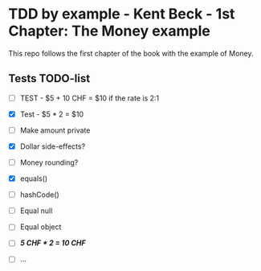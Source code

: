 # TDD by example - Kent Beck - 1st Chapter: The Money example

This repo follows the first chapter of the book with the example of Money.

## Tests TODO-list

- [ ] TEST - $5 + 10 CHF = $10 if the rate is 2:1
- [x] Test - $5 * 2 = $10
- [ ] Make amount private
- [x] Dollar side-effects?
- [ ] Money rounding?
- [x] equals()
- [ ] hashCode()
- [ ] Equal null
- [ ] Equal object
- [ ] ***5 CHF * 2 = 10 CHF***
- [ ] ...

